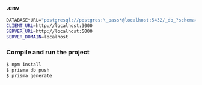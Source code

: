 ### .env

```bash
DATABASE*URL="postgresql://postgres:\_pass*@localhost:5432/_db_?schema=public"
CLIENT_URL=http://localhost:3000
SERVER_URL=http://localhost:5000
SERVER_DOMAIN=localhost
```

### Compile and run the project

```bash
$ npm install
$ prisma db push
$ prisma generate
```
